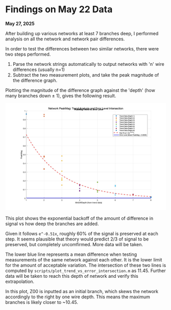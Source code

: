 # Findings on May 22 Data

**May 27, 2025**

After building up various networks at least 7 branches deep, I performed analysis on all the network and network pair differences.

In order to test the differences between two similar networks, there were two steps performed.

1. Parse the network strings automatically to output networks with 'n' wire differences (usually n=1)
2. Subtract the two measurement plots, and take the peak magnitude of the difference graph.

Plotting the magnitude of the difference graph against the 'depth' (how many branches down ± 1), gives the following result.

![cool image](./trend_vs_error.jpg)

This plot shows the exponential backoff of the amount of difference in signal vs how deep the branches are added.

Given it follows `e^-0.51x`, roughly 60% of the signal is preserved at each step. It seems plausible that theory would predict 2/3 of signal to be preserved, but completely uncomfirmed. More data will be taken.

The lower blue line represents a mean difference when testing measurements of the same network against each other. It is the lower limit for the amount of acceptable variation. The intersection of these two lines is computed by `scripts/plot_trend_vs_error_intersection.m` as 11.45. Further data will be taken to reach this depth of network and verify this extrapolation. 

In this plot, Z00 is inputted as an initial branch, which skews the network accordingly to the right by one wire depth. This means the maximum branches is likely closer to ~10.45.
